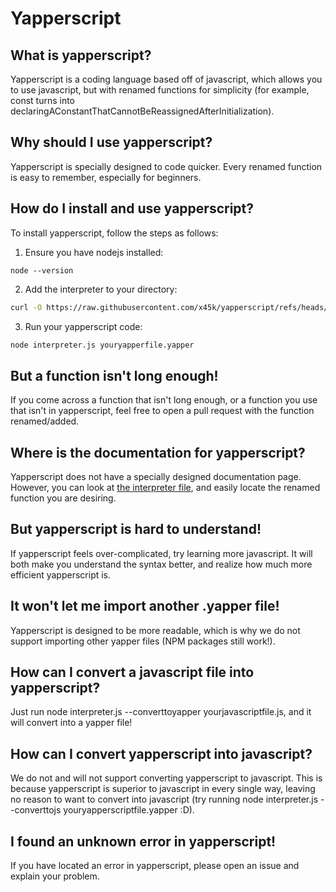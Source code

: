 # Yapperscript

## What is yapperscript?
Yapperscript is a coding language based off of javascript, which allows you to use javascript, but with renamed functions for simplicity (for example, const turns into declaringAConstantThatCannotBeReassignedAfterInitialization).

## Why should I use yapperscript?
Yapperscript is specially designed to code quicker. Every renamed function is easy to remember, especially for beginners.

## How do I install and use yapperscript?
To install yapperscript, follow the steps as follows:
1. Ensure you have nodejs installed:
```
node --version
```
2. Add the interpreter to your directory:
```bash
curl -O https://raw.githubusercontent.com/x45k/yapperscript/refs/heads/main/interpreter.js
```
3. Run your yapperscript code:
```bash
node interpreter.js youryapperfile.yapper
```

## But a function isn't long enough!
If you come across a function that isn't long enough, or a function you use that isn't in yapperscript, feel free to open a pull request with the function renamed/added.

## Where is the documentation for yapperscript?
Yapperscript does not have a specially designed documentation page. However, you can look at [the interpreter file](https://github.com/x45k/yapperscript/tree/main/interpreter.js#L4), and easily locate the renamed function you are desiring.

## But yapperscript is hard to understand!
If yapperscript feels over-complicated, try learning more javascript. It will both make you understand the syntax better, and realize how much more efficient yapperscript is.

## It won't let me import another .yapper file!
Yapperscript is designed to be more readable, which is why we do not support importing other yapper files (NPM packages still work!).

## How can I convert a javascript file into yapperscript?
Just run node interpreter.js --converttoyapper yourjavascriptfile.js, and it will convert into a yapper file!

## How can I convert yapperscript into javascript?
We do not and will not support converting yapperscript to javascript. This is because yapperscript is superior to javascript in every single way, leaving no reason to want to convert into javascript (try running node interpreter.js --converttojs youryapperscriptfile.yapper :D).

## I found an unknown error in yapperscript!
If you have located an error in yapperscript, please open an issue and explain your problem.